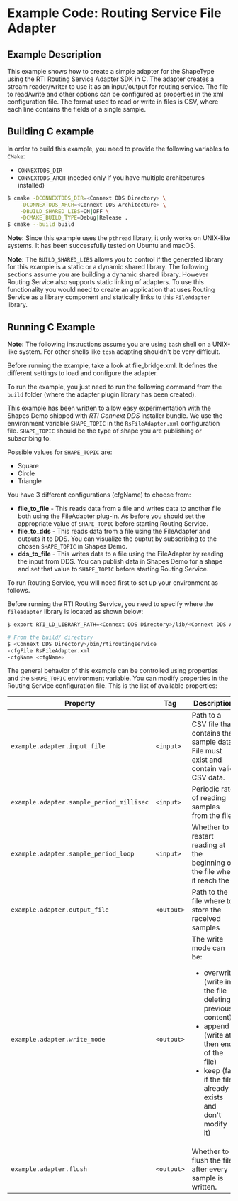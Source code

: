 # Example Code: Routing Service File Adapter

## Example Description
This example shows how to create a simple adapter for the ShapeType using the RTI Routing Service Adapter SDK in C. The adapter creates a stream reader/writer to use it as an input/output for routing service. The file to read/write and other options can be configured as properties in the xml configuration file.
The format used to read or write in files is CSV, where each line contains the fields of a single sample.
## Building C example

In order to build this example, you need to provide the following variables to
`CMake`:

- `CONNEXTDDS_DIR`
- `CONNEXTDDS_ARCH` (needed only if you have multiple architectures installed)

```bash
$ cmake -DCONNEXTDDS_DIR=<Connext DDS Directory> \
    -DCONNEXTDDS_ARCH=<Connext DDS Architecture> \
    -DBUILD_SHARED_LIBS=ON|OFF \
    -DCMAKE_BUILD_TYPE=Debug|Release .
$ cmake --build build
```

**Note:** Since this example uses the `pthread` library, it only works on
UNIX-like systems. It has been successfully tested on Ubuntu and macOS.

**Note:** The `BUILD_SHARED_LIBS` allows you to control if the generated library
for this example is a static or a dynamic shared library. The following sections
assume you are building a dynamic shared library. However Routing Service also
supports static linking of adapters. To use this functionality you would need to
create an application that uses Routing Service as a library component and
statically links to this `FileAdapter` library.

## Running C Example

**Note:** The following instructions assume you are using `bash` shell on a
UNIX-like system. For other shells like `tcsh` adapting shouldn't be very
difficult.

Before running the example, take a look at file_bridge.xml. It defines the
different settings to load and configure the adapter.

To run the example, you just need to run the following command from the `build`
folder (where the adapter plugin library has been created).

This example has been written to allow easy experimentation with the Shapes Demo
shipped with *RTI Connext DDS* installer bundle. We use the environment variable
```SHAPE_TOPIC``` in the ```RsFileAdapter.xml``` configuration file.
```SHAPE_TOPIC``` should be the type of shape you are publishing or subscribing to.

Possible values for ```SHAPE_TOPIC``` are:

- Square
- Circle
- Triangle

You have 3 different configurations (cfgName) to choose from:

-   **file_to_file** - This reads data from a file and writes data to
another file both using the FileAdapter plug-in. As before you should set the
appropriate value of ```SHAPE_TOPIC``` before starting Routing Service.
-   **file_to_dds** - This reads data from a file using the FileAdapter and
outputs it to DDS. You can visualize the ouptut by subscribing to the chosen
```SHAPE_TOPIC``` in Shapes Demo.
-   **dds_to_file** - This writes data to a file using the FileAdapter by
reading the input from DDS. You can publish data in Shapes Demo for a shape and
set that value to ```SHAPE_TOPIC``` before starting Routing Service.

To run Routing Service, you will need first to set up your environment as follows.

Before running the RTI Routing Service, you need to specify where the
`fileadapter` library is located as shown below:

```bash
$ export RTI_LD_LIBRARY_PATH=<Connext DDS Directory>/lib/<Connext DDS Architecture>:<Path to fileadapter library>
```

```bash
# From the build/ directory
$ <Connext DDS Directory>/bin/rtiroutingservice
-cfgFile RsFileAdapter.xml
-cfgName <cfgName>
```
The general behavior of this example can be controlled using properties and the
```SHAPE_TOPIC``` environment variable. You can modify properties in the Routing
Service configuration file. This is the list of available properties:

| Property                                 | Tag        | Description                                                                                   |
| ---------------------------------------- | ---------- | ----------------------------------------------------------------------------------------------|
| `example.adapter.input_file`             | `<input>`  | Path to a CSV file that contains the sample data. File must exist and contain valid CSV data. |
| `example.adapter.sample_period_millisec` | `<input>`  | Periodic rate of reading samples from the file                                                |
| `example.adapter.sample_period_loop`     | `<input>`  | Whether to restart reading at the beginning of the file when it reach the                     |
| `example.adapter.output_file`            | `<output>` | Path to the file where to store the received samples                                          |
| `example.adapter.write_mode`             | `<output>` | The write mode can be:<ul><li>overwrite (write in the file deleting previous content)</li><li>append (write at then end of the file)</li><li>keep (fail if the file already exists and don't modify it)</li></ul>|
| `example.adapter.flush`                  | `<output>` | Whether to flush the file after every sample is written.                                      |
